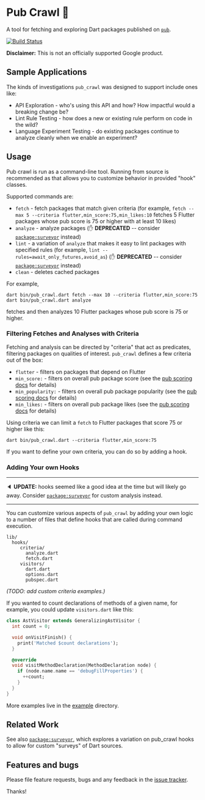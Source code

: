 # Pub Crawl 🍻

A tool for fetching and exploring Dart packages published on 
[`pub`](https://pub.dev/).

[![Build Status](https://github.com/pq/pub_crawl/actions/workflows/dart.yml/badge.svg)](https://github.com/pq/pub_crawl/actions)


**Disclaimer:** This is not an officially supported Google product.

## Sample Applications

The kinds of investigations `pub_crawl` was designed to support include ones 
like:

* API Exploration - who's using this API and how?  How impactful would a 
  breaking change be?
* Lint Rule Testing - how does a new or existing rule perform on code in the
  wild?
* Language Experiment Testing - do existing packages continue to analyze cleanly
  when we enable an experiment?

## Usage

Pub crawl is run as a command-line tool.  Running from source is recommended as
that allows you to customize behavior in provided "hook" classes.

Supported commands are:

* `fetch` - fetch packages that match given criteria (for example, 
  `fetch --max 5 --criteria flutter,min_score:75,min_likes:10` fetches 5 
  Flutter packages whose pub score is 75 or higher with at least 10 likes)
* `analyze` - analyze packages (✋ **DEPRECATED** -- consider 
  [`package:surveyor`][surveyor] instead)
* `lint` - a variation of `analyze` that makes it easy to lint packages with
  specified rules (for example, `lint --rules=await_only_futures,avoid_as`)
  (✋ **DEPRECATED** -- consider [`package:surveyor`][surveyor] instead)
* `clean` - deletes cached packages

For example,

```
dart bin/pub_crawl.dart fetch --max 10 --criteria flutter,min_score:75
dart bin/pub_crawl.dart analyze
```

fetches and then analyzes 10 Flutter packages whose pub score is 75 or higher.

### Filtering Fetches and Analyses with Criteria

Fetching and analysis can be directed by "criteria" that act as predicates,
filtering packages on qualities of interest.  `pub_crawl` defines a few criteria
out of the box:

* `flutter` - filters on packages that depend on Flutter
* `min_score:` - filters on overall pub package score (see the
  [pub scoring docs] for details)
* `min_popularity:` - filters on overall pub package popularity (see the
  [pub scoring docs] for details)
* `min_likes:` - filters on overall pub package likes (see the
  [pub scoring docs] for details)

Using criteria we can limit a `fetch` to Flutter packages that score 75 or
higher like this:

    dart bin/pub_crawl.dart --criteria flutter,min_score:75

If you want to define your own criteria, you can do so by adding a hook.

### Adding Your own Hooks

----------------------- 
🔈 **UPDATE:** hooks seemed like a good idea at the time but will likely go
away.  Consider [`package:surveyor`][surveyor] for custom analysis instead.

----------------------- 



You can customize various aspects of `pub_crawl` by adding your own logic to a
number of files that define hooks that are called during command execution.

```
lib/   
  hooks/
     criteria/
       analyze.dart
       fetch.dart
     visitors/
       dart.dart
       options.dart
       pubspec.dart
```

_(TODO: add custom criteria examples.)_

If you wanted to count declarations of methods of a given name, for example, you
could update `visitors.dart` like this:

```dart
class AstVisitor extends GeneralizingAstVisitor {
  int count = 0;

  void onVisitFinish() {
    print('Matched $count declarations');
  }

  @override
  void visitMethodDeclaration(MethodDeclaration node) {
    if (node.name.name == 'debugFillProperties') {
      ++count;
    }
  }
}
```

More examples live in the [example](example) directory. 

## Related Work

See also [`package:surveyor`][surveyor], which explores a variation on pub_crawl
hooks to allow for custom "surveys" of Dart sources.

## Features and bugs

Please file feature requests, bugs and any feedback in the 
[issue tracker][tracker].

Thanks!

[tracker]: https://github.com/pq/pub_crawl/issues
[surveyor]: https://github.com/pq/surveyor
[pub scoring docs]: https://pub.dartlang.org/help#scoring
